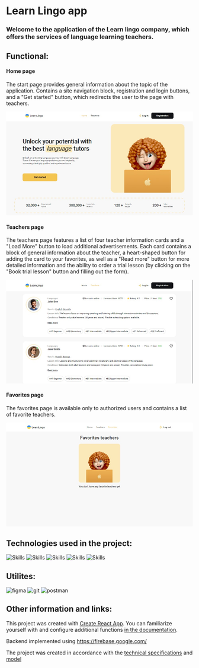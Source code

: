 # Learn Lingo app

### Welcome to the application of the Learn lingo company, which offers the services of language learning teachers.

## Functional:

#### Home page

The start page provides general information about the topic of the application.
Contains a site navigation block, registration and login buttons, and a "Get
started" button, which redirects the user to the page with teachers.

![home page screen](/public/readme/homePage.jpg)

#### Teachers page

The teachers page features a list of four teacher information cards and a "Load
More" button to load additional advertisements. Each card contains a block of
general information about the teacher, a heart-shaped button for adding the card
to your favorites, as well as a "Read more" button for more detailed information
and the ability to order a trial lesson (by clicking on the "Book trial lesson"
button and filling out the form).

![teachers page screen](/public/readme/teachersPage.jpg)

#### Favorites page

The favorites page is available only to authorized users and contains a list of
favorite teachers.

![favorites page screen](/public/readme/favoritesPage.jpg)

## Technologies used in the project:

<p align="left"><img src="https://cdn.jsdelivr.net/gh/devicons/devicon/icons/react/react-original.svg" alt="Skills" width="40" height="40"/>  
<img src="https://cdn.jsdelivr.net/gh/devicons/devicon/icons/redux/redux-original.svg" alt="Skills" width="40" height="40"/> 
<img src="https://cdn.jsdelivr.net/gh/devicons/devicon/icons/html5/html5-original.svg" alt="Skills" width="40" height="40"/>  
<img src="https://cdn.jsdelivr.net/gh/devicons/devicon/icons/css3/css3-original.svg" alt="Skills" width="40" height="40"/>  
<img src="https://cdn.jsdelivr.net/gh/devicons/devicon/icons/javascript/javascript-original.svg" alt="Skills" width="40" height="40"/></p>

## Utilites:

<p align="left" ><img src="https://www.vectorlogo.zone/logos/figma/figma-icon.svg" alt="figma"  width="40" height="40"/>
<img src="https://www.vectorlogo.zone/logos/git-scm/git-scm-icon.svg" alt="git"  width="40" height="40"/>
<img src="https://www.vectorlogo.zone/logos/getpostman/getpostman-icon.svg"  alt="postman" width="40" height="40"/></p>

## Other information and links:

This project was created with
[Create React App](https://github.com/facebook/create-react-app). You can
familiarize yourself with and configure additional functions
[in the documentation](https://facebook.github.io/create-react-app/docs/getting-started).

Backend implemented using https://firebase.google.com/

The project was created in accordance with the
[technical specifications](https://docs.google.com/document/d/1ZB_MFgnnJj7t7OXtv5hESSwY6xRgVoACZKzgZczWc3Y/edit)
and
[model](https://www.figma.com/file/dewf5jVviSTuWMMyU3d8Mc/Learn-Lingo?type=design&node-id=0-1&mode=design&t=qlWOYFB5vyampkgo-0)
